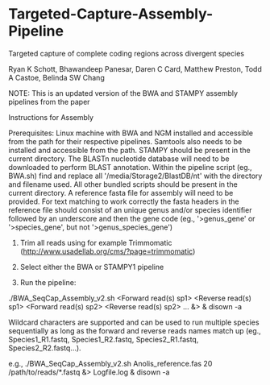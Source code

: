 # Targeted-Capture-Assembly-Pipeline

Targeted capture of complete coding regions across divergent species

Ryan K Schott, Bhawandeep Panesar, Daren C Card, Matthew Preston, Todd A Castoe, Belinda SW Chang

NOTE: This is an updated version of the BWA and STAMPY assembly pipelines from the paper

Instructions for Assembly

Prerequisites: Linux machine with BWA and NGM installed and accessible from the path for their respective pipelines. Samtools also needs to be installed and accessible from the path. STAMPY should be present in the current directory. The BLASTn nucleotide database will need to be downloaded to perform BLAST annotation. Within the pipeline script (eg., BWA.sh) find and replace all '/media/Storage2/BlastDB/nt' with the directory and filename used. All other bundled scripts should be present in the current directory. A reference fasta file for assembly will need to be provided. For text matching to work correctly the fasta headers in the reference file should consist of an unique genus and/or species identifier followed by an underscore and then the gene code (eg., '>genus_gene' or '>species_gene', but not '>genus_species_gene')

1. Trim all reads using for example Trimmomatic (http://www.usadellab.org/cms/?page=trimmomatic)

2. Select either the BWA or STAMPY1 pipeline

3. Run the pipeline:

./BWA_SeqCap_Assembly_v2.sh <Reference Fasta File> <Number of CPU cores to use> <Forward read(s) sp1> <Reverse read(s) sp1> <Forward read(s) sp2> <Reverse read(s) sp2> ... &> <Logfile> & disown -a

Wildcard characters are supported and can be used to run multiple species sequentially as long as the forward and reverse reads names match up (eg., Species1_R1.fastq, Species1_R2.fastq, Species2_R1.fastq, Species2_R2.fastq...).

e.g., ./BWA_SeqCap_Assembly_v2.sh Anolis_reference.fas 20 /path/to/reads/*.fastq &> Logfile.log & disown -a
